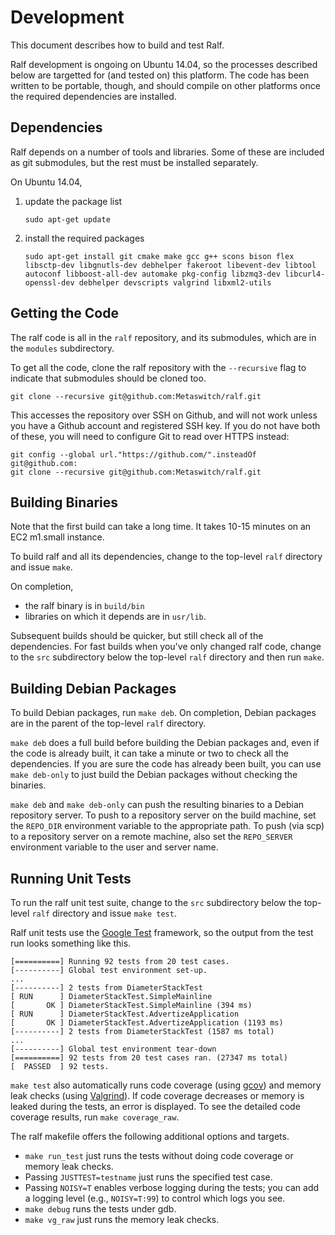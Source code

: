 # Development

This document describes how to build and test Ralf.

Ralf development is ongoing on Ubuntu 14.04, so the processes described
below are targetted for (and tested on) this platform.  The code has been
written to be portable, though, and should compile on other platforms once the
required dependencies are installed.

## Dependencies

Ralf depends on a number of tools and libraries.  Some of these are
included as git submodules, but the rest must be installed separately.

On Ubuntu 14.04,

1.  update the package list

        sudo apt-get update

2.  install the required packages
  
        sudo apt-get install git cmake make gcc g++ scons bison flex libsctp-dev libgnutls-dev debhelper fakeroot libevent-dev libtool autoconf libboost-all-dev automake pkg-config libzmq3-dev libcurl4-openssl-dev debhelper devscripts valgrind libxml2-utils

## Getting the Code

The ralf code is all in the `ralf` repository, and its submodules, which
are in the `modules` subdirectory.

To get all the code, clone the ralf repository with the `--recursive` flag to
indicate that submodules should be cloned too.

    git clone --recursive git@github.com:Metaswitch/ralf.git

This accesses the repository over SSH on Github, and will not work unless you have a Github account and registered SSH key. If you do not have both of these, you will need to configure Git to read over HTTPS instead:

    git config --global url."https://github.com/".insteadOf git@github.com:
    git clone --recursive git@github.com:Metaswitch/ralf.git
	
## Building Binaries

Note that the first build can take a long time. It takes 10-15 minutes on 
an EC2 m1.small instance.

To build ralf and all its dependencies, change to the top-level `ralf`
directory and issue `make`.

On completion,

* the ralf binary is in `build/bin`
* libraries on which it depends are in `usr/lib`.

Subsequent builds should be quicker, but still check all of the
dependencies.  For fast builds when you've only changed ralf code, change to
the `src` subdirectory below the top-level `ralf` directory and then run
`make`.

## Building Debian Packages

To build Debian packages, run `make deb`.  On completion, Debian packages
are in the parent of the top-level `ralf` directory.

`make deb` does a full build before building the Debian packages and, even if
the code is already built, it can take a minute or two to check all the
dependencies.  If you are sure the code has already been built, you can use
`make deb-only` to just build the Debian packages without checking the
binaries.

`make deb` and `make deb-only` can push the resulting binaries to a Debian
repository server.  To push to a repository server on the build machine, set
the `REPO_DIR` environment variable to the appropriate path.  To push (via
scp) to a repository server on a remote machine, also set the `REPO_SERVER`
environment variable to the user and server name.

## Running Unit Tests

To run the ralf unit test suite, change to the `src` subdirectory below
the top-level `ralf` directory and issue `make test`.

Ralf unit tests use the [Google Test](https://code.google.com/p/googletest/)
framework, so the output from the test run looks something like this.

    [==========] Running 92 tests from 20 test cases.
    [----------] Global test environment set-up.
	...
	[----------] 2 tests from DiameterStackTest
	[ RUN      ] DiameterStackTest.SimpleMainline
	[       OK ] DiameterStackTest.SimpleMainline (394 ms)
	[ RUN      ] DiameterStackTest.AdvertizeApplication
	[       OK ] DiameterStackTest.AdvertizeApplication (1193 ms)
	[----------] 2 tests from DiameterStackTest (1587 ms total)
	...
    [----------] Global test environment tear-down
    [==========] 92 tests from 20 test cases ran. (27347 ms total)
    [  PASSED  ] 92 tests.

`make test` also automatically runs code coverage (using
[gcov](http://gcc.gnu.org/onlinedocs/gcc/Gcov.html)) and memory leak checks
(using [Valgrind](http://valgrind.org/)).  If code coverage decreases or
memory is leaked during the tests, an error is displayed. To see the detailed
code coverage results, run `make coverage_raw`.

The ralf makefile offers the following additional options and targets.

*   `make run_test` just runs the tests without doing code coverage or memory
    leak checks.
*   Passing `JUSTTEST=testname` just runs the specified test case.
*   Passing `NOISY=T` enables verbose logging during the tests; you can add
    a logging level (e.g., `NOISY=T:99`) to control which logs you see.
*   `make debug` runs the tests under gdb.
*   `make vg_raw` just runs the memory leak checks.
